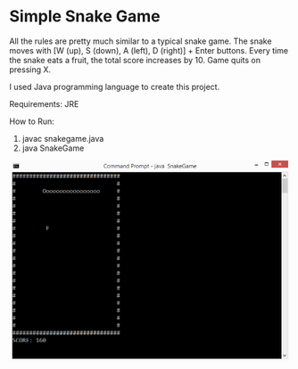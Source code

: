 # Simple Snake Game

All the rules are pretty much similar to a typical snake game. The snake moves with [W (up), S (down), A (left), D (right)] + Enter buttons. Every time the snake eats a fruit, the total score increases by 10. Game quits on pressing X.

I used Java programming language to create this project.

Requirements: JRE

How to Run: 
1. javac snakegame.java 
2. java SnakeGame

![](project_img.png)

